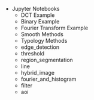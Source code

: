 
- Jupyter Notebooks
	- DCT Example
	- Binary Example
	- Fourier Transform Example 
	- Smooth Methods
	- Typology Methods 
	- edge_detection
	- threshold
	- region_segmentation
	- line 
	- hybrid_image
	- fourier_and_histogram
	- filter
	- aoi
